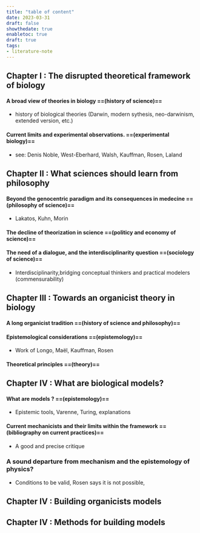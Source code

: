 ```yaml
---
title: "table of content"
date: 2023-03-31
draft: false
showthedate: true
enabletoc: true
draft: true
tags:
- literature-note
---
```


## **Chapter I** : The disrupted theoretical framework of biology 

#### A broad view of theories in biology ==(**history of science**)==

- history of biological theories (Darwin, modern sythesis, neo-darwinism, extended version, etc.)

#### Current limits and experimental observations. ==(experimental biology)==

- see: Denis Noble, West-Eberhard, Walsh, Kauffman, Rosen, Laland

## **Chapter II** : What sciences should learn from philosophy 

#### Beyond the genocentric paradigm and its consequences in medecine ==(philosophy of science)==

- Lakatos, Kuhn, Morin

#### The decline of theorization in science ==(politicy and economy of science)==


#### The need of a dialogue, and the interdisciplinarity question ==(sociology of science)==

- Interdisciplinarity,bridging conceptual thinkers and practical modelers (commensurability)

## Chapter III : Towards an organicist theory in biology

#### A long organicist tradition ==(history of science and philosophy)==

#### Epistemological considerations ==(epistemology)==

- Work of Longo, Maël, Kauffman, Rosen

#### Theoretical principles  ==(theory)==

## Chapter IV : What are biological models?

#### What are models ? ==(epistemology)==

- Epistemic tools, Varenne, Turing, explanations

#### Current mechanicists and their limits within the framework ==(bibliography on current practices)==

- A good and precise critique

### A sound departure from mechanism and the epistemology of physics?

- Conditions to be valid, Rosen says it is not possible,


## Chapter IV : Building organicists models



## Chapter IV : Methods for building models

